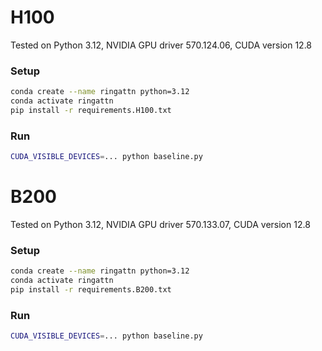 # H100

Tested on Python 3.12, NVIDIA GPU driver 570.124.06, CUDA version 12.8

### Setup

```bash
conda create --name ringattn python=3.12
conda activate ringattn
pip install -r requirements.H100.txt
```

### Run

```bash
CUDA_VISIBLE_DEVICES=... python baseline.py
```

# B200

Tested on Python 3.12, NVIDIA GPU driver 570.133.07, CUDA version 12.8

### Setup

```bash
conda create --name ringattn python=3.12
conda activate ringattn
pip install -r requirements.B200.txt
```

### Run

```bash
CUDA_VISIBLE_DEVICES=... python baseline.py
```
